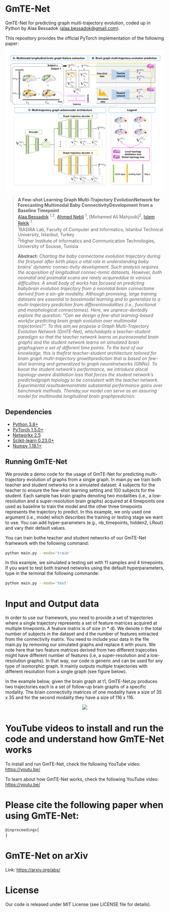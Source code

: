 # GmTE-Net
GmTE-Net for predicting graph multi-trajectory evolution, coded up in Python by Alaa Bessadok (alaa.bessadok@gmail.com).  

This repository provides the official PyTorch implementation of the following paper:

![fig1](main_figure.png)

> **A Few-shot Learning Graph Multi-Trajectory EvolutionNetwork for Forecasting Multimodal Baby ConnectivityDevelopment from a Baseline Timepoint**<br/>
> [Alaa Bessadok](https://github.com/AlaaBessadok) <sup>1,2</sup>, [Ahmed Nebli](https://github.com/ahmednebli) <sup>1</sup>, [Mohamed Ali Mahjoub]<sup>2</sup>, [Islem Rekik](https://basira-lab.com/) <sup>1</sup><br/>
> <sup>1</sup>BASIRA Lab, Faculty of Computer and Informatics, Istanbul Technical University, Istanbul, Turkey<br/>
> <sup>2</sup>Higher Institute of Informatics and Communication Technologies, University of Sousse, Tunisia<br/>
>
> **Abstract:** *Charting  the  baby  connectome  evolution  trajectory  during  the  firstyear after birth plays a vital role in understanding baby brains’ dynamic connec-tivity development. Such analysis requires the acquisition of longitudinal connec-tomic datasets. However, both neonatal and postnatal scans are rarely acquireddue to various difficulties. A small body of works has focused on predicting babybrain evolution trajectory from a neonatal brain connectome derived from a sin-gle modality. Although promising, large training datasets are essential to boostmodel learning and to generalize to a multi-trajectory prediction from differentmodalities (i.e., functional and morphological connectomes). Here, we unprece-dentedly explore the question: “Can we design a few-shot learning-based workfor predicting brain graph evolution over multimodal trajectories?”. To this aim,we  propose  a  Graph  Multi-Trajectory  Evolution  Network  (GmTE-Net),  whichadopts  a  teacher-student  paradigm  so  that  the  teacher  network  learns  on  pureneonatal brain graphs and the student network learns on simulated brain graphsgiven  a  set  of  different  time  points.  To  the  best  of  our  knowledge,  this  is  thefirst teacher-student architecture tailored for brain graph multi-trajectory growthprediction  that  is  based  on  few-shot  learning  and  generalized  to  graph  neuralnetworks (GNNs). To boost the student network’s performance, we introduce alocal topology-aware distillation loss that forces the student network’s predictedgraph topology to be consistent with the teacher network. Experimental resultsdemonstrate substantial performance gains over benchmark methods. Thereby,our model can serve as an assuring model for multimodal longitudinal brain graphprediction.*
## Dependencies
* [Python 3.8+](https://www.python.org/)
* [PyTorch 1.5.0+](http://pytorch.org/)
* [Networkx 2.5](https://networkx.org/)
* [Scikit-learn 0.23.0+](https://scikit-learn.org/stable/)
* [Numpy 1.18.1+](https://numpy.org/)

## Running GmTE-Net

We provide a demo code for the usage of GmTE-Net for predicting multi-trajectory evolution of graphs from a single graph.
In main.py we train both teacher and student networks on a simulated dataset: 4 subjects for the teacher to ensure the few-shot learning setting and 100 subjects for the student. Each sample has brain graphs denoting two modalities (i.e., a low-resolution and a super-resolution brain graphs) acquired at 4 timepoints one used as baseline to train the model and the other three timepoints represents the trajectory to predict. 
In this example, we only used one argument (i.e., mode) which describes the training or testing stage we want to use. You can add hyper-parameters (e.g., nb_timepoints, hidden2, LRout) and vary their default values.

You can train bothe teacher and student networks of our GmTE-Net framework with the following command:

```bash
python main.py --mode='train'
```

In this example, we simulated a testing set with 11 samples and 4 timepoints. If you want to test both trained networks using the default hyperparameters, type in the terminal the following commande:

```bash
python main.py --mode='test'
```

# Input and Output data

In order to use our framework, you need to provide a set of trajectories where a single trajectory represents a set of feature matrices acquired at multiple timepoints. A feature matrix is of size (n * d). We denote n the total number of subjects in the dataset and d the number of features extracted from the connectivity matrix. You need to include your data in the file main.py by removing our simulated graphs and replace it with yours. We note here that two feature matrices derived from two different trajecoties might have different number of features (i.e, a super-resolution and a low-resolution graphs). In that way, our code is generic and can be used for any type of isomorphic graph. It mainly outputs multiple trajectories with different resolution from a single graph (see figure below).

In the example below, given the brain graph at t1, GmTE-Net.py produces two trajectories each is a set of follow-up brain graphs of a specific modality. The brain connectivity matrices of one modality have a size of 35 x 35 and for the second modality they have a size of 116 x 116.

<p align="center">
  <img src="./GmTE-NET.png">
</p>

# YouTube videos to install and run the code and understand how GmTE-Net works

To install and run GmTE-Net, check the following YouTube video:
https://youtu.be/

To learn about how GmTE-Net works, check the following YouTube video:
https://youtu.be/

# Please cite the following paper when using GmTE-Net:

```latex
@inproceedings{
}
```

# GmTE-Net on arXiv 

Link: https://arxiv.org/abs/

# License
Our code is released under MIT License (see LICENSE file for details).
